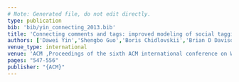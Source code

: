 ```yaml
---
# Note: Generated file, do not edit directly.
type: publication
bib: 'bib/yin_connecting_2013.bib'
title: 'Connecting comments and tags: improved modeling of social tagging systems'
authors: ['Dawei Yin','Shengbo Guo','Boris Chidlovskii','Brian D Davison','Cedric Archambeau','Guillaume Bouchard']
venue_type: international
venue: 'ACM ,Proceedings of the sixth ACM international conference on Web search and data mining ,pp. 547-556'
pages: "547-556"
publisher: "{ACM}"
---
```


